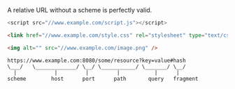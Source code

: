 A relative URL without a scheme is perfectly valid.

```javascript
<script src="//www.example.com/script.js"></script>
```

```html
<link href="//www.example.com/style.css" rel="stylesheet" type="text/css" />
```

```html
<img alt="" src="//www.example.com/image.png" />
```

```
https://www.example.com:8080/some/resource?key=value#hash
\___/   \_____________/ \__/ \___________/ \_______/ \__/
  |            |         |         |           |      |
scheme        host      port      path       query   fragment
```